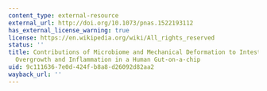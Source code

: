 ```yaml
---
content_type: external-resource
external_url: http://doi.org/10.1073/pnas.1522193112
has_external_license_warning: true
license: https://en.wikipedia.org/wiki/All_rights_reserved
status: ''
title: Contributions of Microbiome and Mechanical Deformation to Intestinal Bacterial
  Overgrowth and Inflammation in a Human Gut-on-a-chip
uid: 9c111636-7e0d-424f-b8a8-d26092d82aa2
wayback_url: ''
---
```

